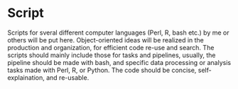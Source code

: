 # Script
Scripts for sveral different computer languages (Perl, R, bash etc.) by me or others will be put here. Object-oriented ideas will be realized in the production and organization, for efficient code re-use and search. The scripts should mainly include those for tasks and pipelines, usually, the pipeline should be made with bash, and specific data processing or analysis tasks made with Perl, R, or Python.
The code should be concise, self-explaination, and re-usable.  
